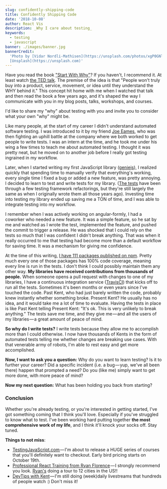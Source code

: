 ```yaml
---
slug: confidently-shipping-code
title: Confidently Shipping Code
date: '2018-10-08'
author: React Vis
description: _Why I care about testing_
keywords:
  - testing
  - javascript
banner: ./images/banner.jpg
bannerCredit:
  'Photo by [Vidar Nordli-Mathisen](https://unsplash.com/photos/xgP0GNl9Gzg) on
  [Unsplash](https://unsplash.com)'
---
```


Have you read the book ["Start With Why"](https://startwithwhy.com/books)? If
you haven't, I recommend it. At least watch
[the TED talk](https://youtu.be/u4ZoJKF_VuA). The premise of the idea is that
"People won't truly buy into a product, service, movement, or idea until they
understand the WHY behind it." This concept hit home with me when I watched that
talk and then read the book a few years ago, and it's shaped the way I
communicate with you in my blog posts, talks, workshops, and courses.

I'd like to share my "why" about testing with you and invite you to consider
what your own "why" might be.

Like many people, at the start of my career I didn't understand automated
software testing. I was introduced to it by my friend
[Joe Eames](https://twitter.com/josepheames), who was then fighting an uphill
battle at the company where we both worked to get people to write tests. I was
an intern at the time, and he took me under his wing a few times to teach me
about automated testing. I thought it was pretty neat, but he moved on to
another job before I really got testing ingrained in my workflow.

Later, when I started writing my first JavaScript library
([geniejs](https://github.com/react-vis/genie)), I realized quickly that
spending time to manually verify that everything's working, every single time I
fixed a bug or added a new feature, was pretty annoying. I decided to learn to
test and write tests for my library.
([The tests](https://github.com/react-vis/genie/blob/166572f9fa82e6ec0893f90c7d6a99a49632dace/src/__tests__/index.js)
have been through a few testing framework refactorings, but they're still
largely the same as when I originally wrote them all those years ago). Investing
time into testing my library ended up saving me a TON of time, and I was able to
integrate testing into my workflow.

I remember when I was actively working on angular-formly, I had a coworker who
needed a new feature. It was a simple feature, so he sat by me and watched as I
wrote the test, implemented the feature, and pushed the commit to trigger a
release. He was shocked that I could rely on the tests so much that I was
confident I didn't break anything. That was when it really occurred to me that
testing had become more than a default workflow for saving time. It was a
mechanism for giving me confidence.

At the time of this writing,
[I have 111 packages published on npm](https://www.npmjs.com/~react-vis). Pretty
much every one of those packages has 100% code coverage, meaning every line is
run in the tests. I don't think I could possibly maintain them any other way.
**My libraries have received contributions from thousands of people.** When
someone opens a pull request with changes to one of my libraries, I have a
continuous integration service ([TravisCI](https://travis-ci.org)) that kicks
off to run all the tests. Sometimes it's been months or even years since I've
touched the code. Past Kent, who had just barely written the code, probably knew
instantly whether something broke. Present Kent? He usually has no idea, and it
would take me a lot of time to evaluate. Having the tests in place is like Past
Kent telling Present Kent: "It's ok. This is very unlikely to break anything."
The tests save me time, and they give me — and all the users of my libraries — a
great amount of peace of mind.

**So why do I write tests?** I write tests because they allow me to accomplish
more than I could otherwise. I now have thousands of Kents in the form of
automated tests telling me whether changes are breaking use cases. With that
venerable army of robots, I'm able to rest easy and get more accomplished.

**Now, I want to ask you a question:** Why do you want to learn testing? Is it
to further your career? Did a specific incident (i.e. a bug — yup, we've all
been there) happen that prompted a need? Do you (like me) simply want to get
more done, with more peace of mind?

**Now my next question:** What has been holding you back from starting?

### Conclusion

Whether you're already testing, or you're interested in getting started, I've
got something coming that I think you'll love. Especially if you've struggled to
know what to test. I've been working hard putting together **the most
comprehensive work of my life**, and I think it'll knock your socks off. Stay
tuned.

**Things to not miss**:

- [TestingJavaScript.com ](https://testingjavascript.com)— I'm about to release
  a HUGE series of courses that you'll definitely want to checkout. Early bird
  pricing starts on October 19th.
- [Professional React Training from Ryan Florence](https://reach.tech/workshops?a=kent) — I
  strongly recommend you look. [Ryan's](https://twitter.com/ryanflorence) doing
  a tour to 12 cities in the US!!
- [DevTips with Kent](http://kcd.im/devtips) — I'm still doing (week)daily
  livestreams that hundreds of people watch :) Don't miss it!
